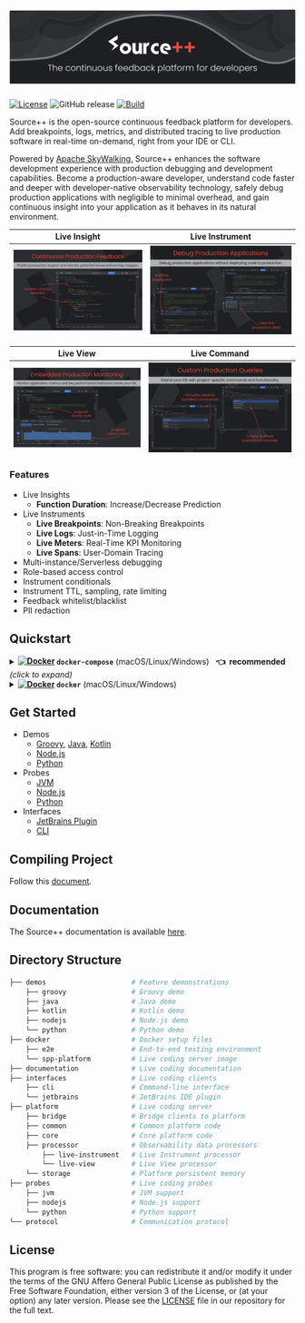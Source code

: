 # ![](.github/media/sourcepp_logo.png)

[![License](https://img.shields.io/github/license/sourceplusplus/sourceplusplus)](LICENSE)
![GitHub release](https://img.shields.io/github/v/release/sourceplusplus/sourceplusplus?include_prereleases)
[![Build](https://github.com/sourceplusplus/sourceplusplus/actions/workflows/build.yml/badge.svg)](https://github.com/sourceplusplus/sourceplusplus/actions/workflows/build.yml)

Source++ is the open-source continuous feedback platform for developers. Add breakpoints, logs, metrics, and distributed tracing to live production software in real-time on-demand, right from your IDE or CLI.

Powered by [Apache SkyWalking](https://github.com/apache/skywalking), Source++ enhances the software development experience with production debugging and development capabilities. Become a production-aware developer, understand code faster and deeper with developer-native observability technology, safely debug production applications with negligible to minimal overhead, and gain continuous insight into your application as it behaves in its natural environment.

<table>
    <thead>
    <tr>
        <th width="1000px">
            Live Insight
        </th>
        <th width="1000px">
            Live Instrument
        </th>
    </tr>
    <tr>
        <th width="1000px">
            <kbd>
              <img src=".github/media/promo/live-insight.png"/>
            </kbd>
        </th>
        <th width="1000px">
            <kbd>
              <img src=".github/media/promo/live-instrument.png"/>
            </kbd>
        </th>
    </tr>
    </thead>
</table>
<table>
    <thead>
    <tr>
        <th width="1000px">
            Live View
        </th>
        <th width="1000px">
            Live Command
        </th>
    </tr>
    <tr>
        <th width="1000px">
          <kbd>
            <img src=".github/media/promo/live-view.png"/>
          </kbd>
        </th>
        <th width="1000px">
            <kbd>
              <img src=".github/media/promo/live-command.png"/>
            </kbd>
        </th>
    </tr>
    </thead>
</table>

### Features

- Live Insights
  - **Function Duration**: Increase/Decrease Prediction
- Live Instruments
  - **Live Breakpoints**: Non-Breaking Breakpoints 
  - **Live Logs**: Just-in-Time Logging
  - **Live Meters**: Real-Time KPI Monitoring
  - **Live Spans**: User-Domain Tracing
- Multi-instance/Serverless debugging
- Role-based access control
- Instrument conditionals
- Instrument TTL, sampling, rate limiting
- Feedback whitelist/blacklist
- PII redaction

## Quickstart

<details>
<summary><b><a href="#"><img src="https://user-images.githubusercontent.com/511499/117447182-29758200-af0b-11eb-97bd-58723fee62ab.png" alt="Docker" height="28px" align="top"/></a> <code>docker-compose</code></b> (macOS/Linux/Windows) &nbsp; <b>👈&nbsp; recommended</b> &nbsp; <i>(click to expand)</i></summary>
<br/>
<ol>
<li>Install <a href="https://docs.docker.com/get-docker/">Docker</a> and <a href="https://docs.docker.com/compose/install/">Docker Compose</a> on your system (if not already installed).</li>
<li>Download the <a href="https://github.com/sourceplusplus/sourceplusplus/blob/master/docker/docker-compose.yml" download><code>docker-compose.yml</code></a> file into a new empty directory (can be anywhere).
<pre lang="bash"><code style="white-space: pre-line">mkdir ~/spp-platform && cd ~/spp-platform
curl -O 'https://raw.githubusercontent.com/sourceplusplus/sourceplusplus/master/docker/docker-compose.yml'</code></pre></li>
<li>Start services.
<pre lang="bash"><code style="white-space: pre-line">docker-compose up</code></pre></li>
</ol>
</details>

<details>
<summary><b><a href="#"><img src="https://user-images.githubusercontent.com/511499/117447182-29758200-af0b-11eb-97bd-58723fee62ab.png" alt="Docker" height="28px" align="top"/></a> <code>docker</code></b> (macOS/Linux/Windows)</summary>
<br/>
<ol>
<li>Install <a href="https://docs.docker.com/get-docker/">Docker</a> on your system (if not already installed).</li>
<li>Start Live Platform (Live Dashboard available at https://127.0.0.1:12800)
<pre lang="bash"><code style="white-space: pre-line">docker run -d --name=spp-platform -p 11800:11800 -p 12800:12800 sourceplusplus/spp-platform</code></pre></li>
</ol>
</details>

## Get Started

<!-- - [Get Source++](https://sourceplusplus.com/get/) -->
- Demos
  - [Groovy](https://github.com/sourceplusplus/demo-groovy), [Java](https://github.com/sourceplusplus/demo-java), [Kotlin](https://github.com/sourceplusplus/demo-kotlin)
  - [Node.js](https://github.com/sourceplusplus/demo-nodejs)
  - [Python](https://github.com/sourceplusplus/demo-python)
- Probes
  - [JVM](https://github.com/sourceplusplus/probe-jvm)
  - [Node.js](https://github.com/sourceplusplus/probe-nodejs)
  - [Python](https://github.com/sourceplusplus/probe-python)
- Interfaces
  - [JetBrains Plugin](https://github.com/sourceplusplus/interface-jetbrains)
  - [CLI](https://github.com/sourceplusplus/interface-cli)

## Compiling Project

Follow this [document](https://github.com/sourceplusplus/documentation/blob/master/docs/contributing/How-to-build.md).

## Documentation

The Source++ documentation is available [here](https://docs.sourceplus.plus).

## Directory Structure
```graphql
├── demos                     # Feature demonstrations
    ├── groovy                # Groovy demo
    ├── java                  # Java demo
    ├── kotlin                # Kotlin demo
    ├── nodejs                # Node.js demo
    └── python                # Python demo
├── docker                    # Docker setup files
    ├── e2e                   # End-to-end testing environment
    └── spp-platform          # Live coding server image
├── documentation             # Live coding documentation
├── interfaces                # Live coding clients
    ├── cli                   # Command-line interface
    └── jetbrains             # JetBrains IDE plugin
├── platform                  # Live coding server
    ├── bridge                # Bridge clients to platform
    ├── common                # Common platform code
    ├── core                  # Core platform code
    ├── processor             # Observability data processors
        ├── live-instrument   # Live Instrument processor
        └── live-view         # Live View processor
    └── storage               # Platform persistent memory
├── probes                    # Live coding probes
    ├── jvm                   # JVM support
    ├── nodejs                # Node.js support
    └── python                # Python support
└── protocol                  # Communication protocol
```

## License

This program is free software: you can redistribute it and/or modify it under the terms of the GNU Affero General Public License as published by the Free Software Foundation, either version 3 of the License, or (at your option) any later version. Please see the [LICENSE](LICENSE) file in our repository for the full text.

